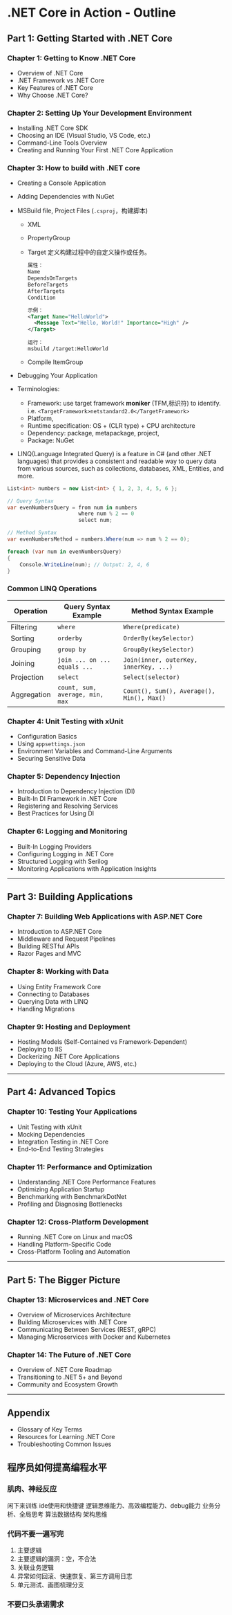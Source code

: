 # .NET Core in Action - Outline

## Part 1: Getting Started with .NET Core
### Chapter 1: Getting to Know .NET Core
- Overview of .NET Core
- .NET Framework vs .NET Core
- Key Features of .NET Core
- Why Choose .NET Core?

### Chapter 2: Setting Up Your Development Environment
- Installing .NET Core SDK
- Choosing an IDE (Visual Studio, VS Code, etc.)
- Command-Line Tools Overview
- Creating and Running Your First .NET Core Application

### Chapter 3: How to build with .NET core
- Creating a Console Application
- Adding Dependencies with NuGet
- MSBuild file, Project Files (`.csproj`，构建脚本)
  - XML
  -  PropertyGroup

  - Target 定义构建过程中的自定义操作或任务。

    ```xml
    属性：
    Name
    DependsOnTargets
    BeforeTargets
    AfterTargets
    Condition
    
    示例：
    <Target Name="HelloWorld">
      <Message Text="Hello, World!" Importance="High" />
    </Target>
   
    运行：
    msbuild /target:HelloWorld
    ```

  - Compile ItemGroup


- Debugging Your Application
- Terminologies:
  - Framework: use target framework **moniker** (TFM,标识符) to identify. i.e.
  `<TargetFramework>netstandard2.0</TargetFramework>`
  - Platform,
  - Runtime specification: OS + (CLR type) + CPU architecture
  - Dependency: package, metapackage, project,
  - Package: NuGet
- LINQ(Language Integrated Query) is a feature in C# (and other .NET languages) that provides a consistent and readable way to query data from various sources, such as collections, databases, XML, Entities, and more.

```csharp
List<int> numbers = new List<int> { 1, 2, 3, 4, 5, 6 };

// Query Syntax
var evenNumbersQuery = from num in numbers
                       where num % 2 == 0
                       select num;

// Method Syntax
var evenNumbersMethod = numbers.Where(num => num % 2 == 0);

foreach (var num in evenNumbersQuery)
{
    Console.WriteLine(num); // Output: 2, 4, 6
}
```

### Common LINQ Operations

| Operation    | Query Syntax Example               | Method Syntax Example                  |
|--------------|------------------------------------|----------------------------------------|
| Filtering    | `where`                            | `Where(predicate)`                     |
| Sorting      | `orderby`                          | `OrderBy(keySelector)`                 |
| Grouping     | `group by`                         | `GroupBy(keySelector)`                 |
| Joining      | `join ... on ... equals ...`       | `Join(inner, outerKey, innerKey, ...)` |
| Projection   | `select`                           | `Select(selector)`                     |
| Aggregation  | `count, sum, average, min, max`    | `Count(), Sum(), Average(), Min(), Max()` |

### Chapter 4: Unit Testing with xUnit
- Configuration Basics
- Using `appsettings.json`
- Environment Variables and Command-Line Arguments
- Securing Sensitive Data

### Chapter 5: Dependency Injection
- Introduction to Dependency Injection (DI)
- Built-In DI Framework in .NET Core
- Registering and Resolving Services
- Best Practices for Using DI

### Chapter 6: Logging and Monitoring
- Built-In Logging Providers
- Configuring Logging in .NET Core
- Structured Logging with Serilog
- Monitoring Applications with Application Insights

---

## Part 3: Building Applications
### Chapter 7: Building Web Applications with ASP.NET Core
- Introduction to ASP.NET Core
- Middleware and Request Pipelines
- Building RESTful APIs
- Razor Pages and MVC

### Chapter 8: Working with Data
- Using Entity Framework Core
- Connecting to Databases
- Querying Data with LINQ
- Handling Migrations

### Chapter 9: Hosting and Deployment
- Hosting Models (Self-Contained vs Framework-Dependent)
- Deploying to IIS
- Dockerizing .NET Core Applications
- Deploying to the Cloud (Azure, AWS, etc.)

---

## Part 4: Advanced Topics
### Chapter 10: Testing Your Applications
- Unit Testing with xUnit
- Mocking Dependencies
- Integration Testing in .NET Core
- End-to-End Testing Strategies

### Chapter 11: Performance and Optimization
- Understanding .NET Core Performance Features
- Optimizing Application Startup
- Benchmarking with BenchmarkDotNet
- Profiling and Diagnosing Bottlenecks

### Chapter 12: Cross-Platform Development
- Running .NET Core on Linux and macOS
- Handling Platform-Specific Code
- Cross-Platform Tooling and Automation

---

## Part 5: The Bigger Picture
### Chapter 13: Microservices and .NET Core
- Overview of Microservices Architecture
- Building Microservices with .NET Core
- Communicating Between Services (REST, gRPC)
- Managing Microservices with Docker and Kubernetes

### Chapter 14: The Future of .NET Core
- Overview of .NET Core Roadmap
- Transitioning to .NET 5+ and Beyond
- Community and Ecosystem Growth

---

## Appendix
- Glossary of Key Terms
- Resources for Learning .NET Core
- Troubleshooting Common Issues

## 程序员如何提高编程水平
### 肌肉、神经反应
  闲下来训练 ide使用和快捷键
  逻辑思维能力、高效编程能力、debug能力
  业务分析、全局思考
  算法数据结构
  架构思维
### 代码不要一遍写完
  1. 主要逻辑
  2. 主要逻辑的漏洞：空，不合法
  3. 关联业务逻辑
  4. 异常如何回滚、快速恢复、第三方调用日志
  5. 单元测试、画图梳理分支
### 不要口头承诺需求
